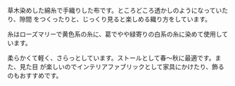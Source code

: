 草木染めした綿糸で手織りした布です。ところどころ透かしのようになっていたり、隙間
をつくったりと、じっくり見ると楽しめる織り方をしています。

糸はローズマリーで黄色系の糸に、葛でやや緑寄りの白系の糸に染めて使用しています。

柔らかくて軽く、さらっとしています。ストールとして春〜秋に最適です。また、見た目
が楽しいのでインテリアファブリックとして家具にかけたり、飾るのもおすすめです。
